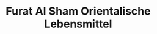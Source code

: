 ---
title: "Furat Al Sham Orientalische Lebensmittel"
url: /chemnitz/furat-al-sham-orientalische-lebensmittel/
shop: Supermarkt
---